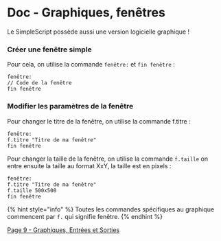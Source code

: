 # Doc - Graphiques, fenêtres

Le SimpleScript possède aussi une version logicielle graphique !

### Créer une fenêtre simple

Pour cela, on utilise la commande `fenêtre:` et `fin fenêtre` :&#x20;

```
fenêtre:
// Code de la fenêtre
fin fenêtre
```

### Modifier les paramètres de la fenêtre

Pour changer le titre de la fenêtre, on utilise la commande f.titre :&#x20;

```
fenêtre:
f.titre "Titre de ma fenêtre"
fin fenêtre
```

Pour changer la taille de la fenêtre, on utilise la commande `f.taille` on entre ensuite la taille au format XxY, la taille est en pixels :&#x20;

```
fenêtre:
f.titre "Titre de ma fenêtre"
f.taille 500x500
fin fenêtre
```

{% hint style="info" %}
Toutes les commandes spécifiques au graphique commencent par `f.` qui signifie fenêtre.
{% endhint %}

[Page 9 - Graphiques, Entrées et Sorties](9%20-%20Graphiques%2C%20entrées%20et%20sorties.md)
